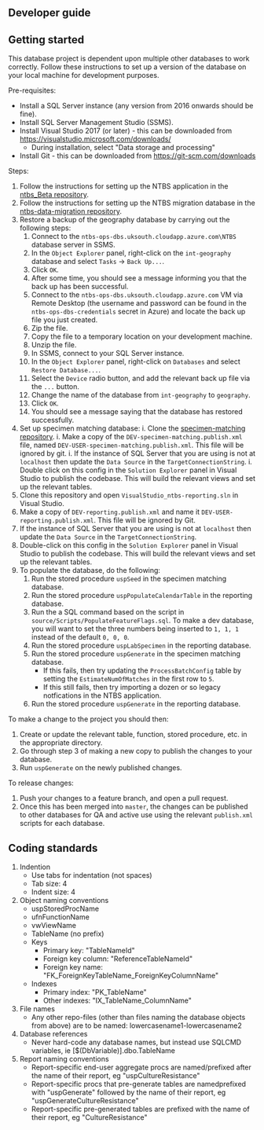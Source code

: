 ## Developer guide

## Getting started

This database project is dependent upon multiple other databases to work correctly. Follow these instructions to set up a version of the database on your local machine for development purposes.

Pre-requisites:

- Install a SQL Server instance (any version from 2016 onwards should be fine).
- Install SQL Server Management Studio (SSMS).
- Install Visual Studio 2017 (or later) - this can be downloaded from https://visualstudio.microsoft.com/downloads/
    - During installation, select "Data storage and processing"
- Install Git - this can be downloaded from https://git-scm.com/downloads

Steps:

1. Follow the instructions for setting up the NTBS application in the [ntbs_Beta repository](https://github.com/publichealthengland/ntbs_Beta/blob/master/ntbs-service/README.md).
1. Follow the instructions for setting up the NTBS migration database in the [ntbs-data-migration repository](https://github.com/publichealthengland/ntbs-data-migration/blob/master/README.md).
1. Restore a backup of the geography database by carrying out the following steps:
    1. Connect to the `ntbs-ops-dbs.uksouth.cloudapp.azure.com\NTBS` database server in SSMS.
    1. In the `Object Explorer` panel, right-click on the `int-geography` database and select `Tasks` -> `Back Up...`.
    1. Click `OK`.
    1. After some time, you should see a message informing you that the back up has been successful.
    1. Connect to the `ntbs-ops-dbs.uksouth.cloudapp.azure.com` VM via Remote Desktop (the username and password can be found in the `ntbs-ops-dbs-credentials` secret in Azure) and locate the back up file you just created.
    1. Zip the file.
    1. Copy the file to a temporary location on your development machine.
    1. Unzip the file.
    1. In SSMS, connect to your SQL Server instance.
    1. In the `Object Explorer` panel, right-click on `Databases` and select `Restore Database...`.
    1. Select the `Device` radio button, and add the relevant back up file via the `...` button.
    1. Change the name of the database from `int-geography` to `geography`.
    1. Click `OK`.
    1. You should see a message saying that the database has restored successfully.
1. Set up specimen matching database:
    i. Clone the [specimen-matching repository](https://github.com/publichealthengland/ntbs-specimen-matching).
    i. Make a copy of the `DEV-specimen-matching.publish.xml` file, named `DEV-USER-specimen-matching.publish.xml`. This file will be ignored by git.
    i. If the instance of SQL Server that you are using is not at `localhost` then update the `Data Source` in the `TargetConnectionString`.
    i. Double click on this config in the `Solution Explorer` panel in Visual Studio to publish the codebase. This will build the relevant views and set up the relevant tables.
1. Clone this repository and open `VisualStudio_ntbs-reporting.sln` in Visual Studio.
1. Make a copy of `DEV-reporting.publish.xml` and name it `DEV-USER-reporting.publish.xml`. This file will be ignored by Git.
1. If the instance of SQL Server that you are using is not at `localhost` then update the `Data Source` in the `TargetConnectionString`.
1. Double-click on this config in the `Solution Explorer` panel in Visual Studio to publish the codebase. This will build the relevant views and set up the relevant tables.
1. To populate the database, do the following:
    1. Run the stored procedure `uspSeed` in the specimen matching database.
    1. Run the stored procedure `uspPopulateCalendarTable` in the reporting database.
    1. Run the a SQL command based on the script in `source/Scripts/PopulateFeatureFlags.sql`. To make a dev database, you will want to set the three numbers being inserted to `1, 1, 1` instead of the default `0, 0, 0`.
    1. Run the stored procedure `uspLabSpecimen` in the reporting database.
    1. Run the stored procedure `uspGenerate` in the specimen matching database.
        - If this fails, then try updating the `ProcessBatchConfig` table by setting the `EstimateNumOfMatches` in the first row to `5`.
        - If this still fails, then try importing a dozen or so legacy notfications in the NTBS application.
    1. Run the stored procedure `uspGenerate` in the reporting database.

To make a change to the project you should then:

1. Create or update the relevant table, function, stored procedure, etc. in the appropriate directory.
2. Go through step 3 of making a new copy to publish the changes to your database.
3. Run `uspGenerate` on the newly published changes.

To release changes:

1. Push your changes to a feature branch, and open a pull request.
2. Once this has been merged into `master`, the changes can be published to other databases for QA and active use using the relevant `publish.xml` scripts for each database.

## Coding standards

1. Indention
	- Use tabs for indentation (not spaces)
	- Tab size: 4
	- Indent size: 4
2. Object naming conventions
	- uspStoredProcName
	- ufnFunctionName
	- vwViewName
	- TableName (no prefix)
	- Keys
		- Primary key: "TableNameId"
		- Foreign key column: "ReferenceTableNameId"
		- Foreign key name: "FK_ForeignKeyTableName_ForeignKeyColumnName"
	- Indexes
		- Primary index: "PK_TableName"
		- Other indexes: "IX_TableName_ColumnName"
3. File names
	- Any other repo-files (other than files naming the database objects from above) are to be named: lowercasename1-lowercasename2
4. Database references
	- Never hard-code any database names, but instead use SQLCMD variables, ie [$(DbVariable)].dbo.TableName
3. Report naming conventions
    - Report-specific end-user aggregate procs are named/prefixed after the name of their report, eg "uspCultureResistance"
    - Report-specific procs that pre-generate tables are namedprefixed with "uspGenerate" followed by the name of their report, eg "uspGenerateCultureResistance"
    - Report-specific pre-generated tables are prefixed with the name of their report, eg "CultureResistance"
